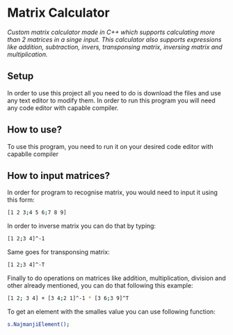 # Matrix Calculator
_Custom matrix calculator made in C++ which supports calculating more than 2
matrices in a singe input. This calculator also supports expressions like addition, subtraction, invers, transponsing matrix, inversing matrix and multiplication._

## Setup
In order to use this project all you need to do is download the files and use any text editor to modify them.
In order to run this program you will need any code  editor with capable compiler.
## How to use?
To use this program, you need to run it on your desired code editor with capablle compiler

## How to input matrices?
In order for program to recognise matrix, you would need to input it using this form:
```sh
[1 2 3;4 5 6;7 8 9]
```
In order to inverse matrix you can do that by typing:
```sh
[1 2;3 4]^-1
```
Same goes for transponsing matrix:
```sh
[1 2;3 4]^-T
```
Finally to do operations on matrices like addition, multiplication, division and other already mentioned, you can do that following this example:
```sh
[1 2; 3 4] + [3 4;2 1]^-1 * [3 6;3 9]^T
```
To get an element with the smalles value you can use following function:
```sh
s.NajmanjiElement();
```

